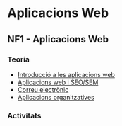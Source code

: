 # Aplicacions Web

## NF1 -  Aplicacions Web

### Teoria

- [Introducció a les aplicacions web](intro.md)
- [Aplicacions web i SEO/SEM](seo-sem.md)
- [Correu electrònic](correu.md)
- [Aplicacions organitzatives](organitzacio.md)

### Activitats



